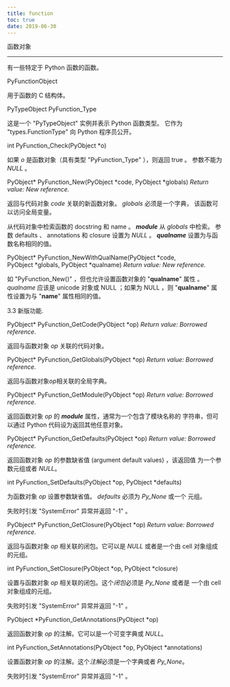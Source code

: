 ```yaml
---
title: function
toc: true
date: 2019-06-30
---
```

函数对象
********

有一些特定于 Python 函数的函数。

PyFunctionObject

   用于函数的 C 结构体。

PyTypeObject PyFunction_Type

   这是一个 "PyTypeObject" 实例并表示 Python 函数类型。 它作为
   "types.FunctionType" 向 Python 程序员公开。

int PyFunction_Check(PyObject *o)

   如果 *o* 是函数对象（具有类型 "PyFunction_Type" ），则返回 true 。
   参数不能为 *NULL* 。

PyObject* PyFunction_New(PyObject *code, PyObject *globals)
    *Return value: New reference.*

   返回与代码对象 *code* 关联的新函数对象。 *globals* 必须是一个字典，
   该函数可以访问全局变量。

   从代码对象中检索函数的 docstring 和 name 。 *__module__* 从
   *globals* 中检索。 参数 defaults 、 annotations 和 closure 设置为
   *NULL* 。 *__qualname__* 设置为与函数名称相同的值。

PyObject* PyFunction_NewWithQualName(PyObject *code, PyObject *globals, PyObject *qualname)
    *Return value: New reference.*

   如 "PyFunction_New()" ，但也允许设置函数对象的 "__qualname__" 属性
   。 *qualname* 应该是 unicode 对象或 NULL ；如果为 NULL ，则
   "__qualname__" 属性设置为与 "__name__" 属性相同的值。

   3.3 新版功能.

PyObject* PyFunction_GetCode(PyObject *op)
    *Return value: Borrowed reference.*

   返回与函数对象 *op* 关联的代码对象。

PyObject* PyFunction_GetGlobals(PyObject *op)
    *Return value: Borrowed reference.*

   返回与函数对象*op*相关联的全局字典。

PyObject* PyFunction_GetModule(PyObject *op)
    *Return value: Borrowed reference.*

   返回函数对象 *op* 的 *__module__* 属性，通常为一个包含了模块名称的
   字符串，但可以通过 Python 代码设为返回其他任意对象。

PyObject* PyFunction_GetDefaults(PyObject *op)
    *Return value: Borrowed reference.*

   返回函数对象 *op* 的参数缺省值 (argument default values) ，该返回值
   为一个参数元组或者 *NULL*。

int PyFunction_SetDefaults(PyObject *op, PyObject *defaults)

   为函数对象 *op* 设置参数缺省值。 *defaults* 必须为 *Py_None* 或一个
   元组。

   失败时引发 "SystemError" 异常并返回 "-1" 。

PyObject* PyFunction_GetClosure(PyObject *op)
    *Return value: Borrowed reference.*

   返回与函数对象 *op* 相关联的闭包。它可以是 *NULL* 或者是一个由 cell
   对象组成的元组。

int PyFunction_SetClosure(PyObject *op, PyObject *closure)

   设置与函数对象 *op* 相关联的闭包。这个*闭包*必须是 *Py_None* 或者是
   一个由 cell 对象组成的元组。

   失败时引发 "SystemError" 异常并返回 "-1" 。

PyObject *PyFunction_GetAnnotations(PyObject *op)

   返回函数对象 *op* 的注解。它可以是一个可变字典或 *NULL*。

int PyFunction_SetAnnotations(PyObject *op, PyObject *annotations)

   设置函数对象 *op* 的注解。这个*注解*必须是一个字典或者 *Py_None*。

   失败时引发 "SystemError" 异常并返回 "-1" 。

